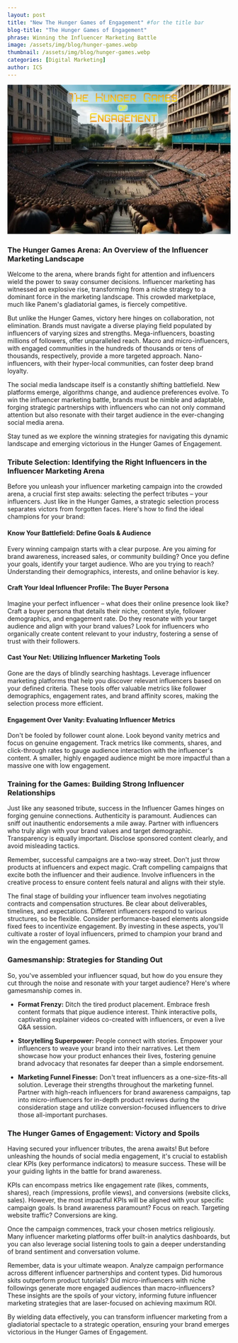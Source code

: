 ```yaml
---
layout: post
title: "New The Hunger Games of Engagement" #for the title bar
blog-title: "The Hunger Games of Engagement"
phrase: Winning the Influencer Marketing Battle
image: /assets/img/blog/hunger-games.webp
thumbnail: /assets/img/blog/hunger-games.webp
categories: [Digital Marketing]
author: ICS
---
```


<img src="/assets/img/blog/hunger-games.webp" alt="easy SEO quick SEO top SEO cookbook">

### The Hunger Games Arena: An Overview of the Influencer Marketing Landscape

Welcome to the arena, where brands fight for attention and influencers wield the power to sway consumer decisions. Influencer marketing has witnessed an explosive rise, transforming from a niche strategy to a dominant force in the marketing landscape. This crowded marketplace, much like Panem's gladiatorial games, is fiercely competitive. 

But unlike the Hunger Games, victory here hinges on collaboration, not elimination. Brands must navigate a diverse playing field populated by influencers of varying sizes and strengths. Mega-influencers, boasting millions of followers, offer unparalleled reach. Macro and micro-influencers, with engaged communities in the hundreds of thousands or tens of thousands, respectively, provide a more targeted approach. Nano-influencers, with their hyper-local communities, can foster deep brand loyalty.

The social media landscape itself is a constantly shifting battlefield. New platforms emerge, algorithms change, and audience preferences evolve. To win the influencer marketing battle, brands must be nimble and adaptable, forging strategic partnerships with influencers who can not only command attention but also resonate with their target audience in the ever-changing social media arena. 

Stay tuned as we explore the winning strategies for navigating this dynamic landscape and emerging victorious in the Hunger Games of Engagement. 

### Tribute Selection: Identifying the Right Influencers in the Influencer Marketing Arena

Before you unleash your influencer marketing campaign into the crowded arena, a crucial first step awaits: selecting the perfect tributes – your influencers. Just like in the Hunger Games, a strategic selection process separates victors from forgotten faces. Here's how to find the ideal champions for your brand:

#### Know Your Battlefield: Define Goals & Audience

Every winning campaign starts with a clear purpose. Are you aiming for brand awareness, increased sales, or community building? Once you define your goals, identify your target audience. Who are you trying to reach? Understanding their demographics, interests, and online behavior is key. 


#### Craft Your Ideal Influencer Profile: The Buyer Persona 

Imagine your perfect influencer – what does their online presence look like? Craft a buyer persona that details their niche, content style, follower demographics, and engagement rate. Do they resonate with your target audience and align with your brand values? Look for influencers who organically create content relevant to your industry, fostering a sense of trust with their followers.

#### Cast Your Net: Utilizing Influencer Marketing Tools

Gone are the days of blindly searching hashtags. Leverage influencer marketing platforms that help you discover relevant influencers based on your defined criteria. These tools offer valuable metrics like follower demographics, engagement rates, and brand affinity scores, making the selection process more efficient.  

#### Engagement Over Vanity: Evaluating Influencer Metrics

Don't be fooled by follower count alone. Look beyond vanity metrics and focus on genuine engagement.  Track metrics like comments, shares, and click-through rates to gauge audience interaction with the influencer's content. A smaller, highly engaged audience might be more impactful than a massive one with low engagement.  

### Training for the Games: Building Strong Influencer Relationships

Just like any seasoned tribute, success in the Influencer Games hinges on forging genuine connections. Authenticity is paramount. Audiences can sniff out inauthentic endorsements a mile away. Partner with influencers who truly align with your brand values and target demographic. Transparency is equally important. Disclose sponsored content clearly, and avoid misleading tactics. 

Remember, successful campaigns are a two-way street. Don't just throw products at influencers and expect magic. Craft compelling campaigns that excite both the influencer and their audience.  Involve influencers in the creative process to ensure content feels natural and aligns with their style. 

The final stage of building your influencer team involves negotiating contracts and compensation structures. Be clear about deliverables, timelines, and expectations. Different influencers respond to various structures, so be flexible. Consider performance-based elements alongside fixed fees to incentivize engagement. By investing in these aspects, you'll cultivate a roster of loyal influencers, primed to champion your brand and win the engagement games. 

### Gamesmanship: Strategies for Standing Out 

So, you've assembled your influencer squad, but how do you ensure they cut through the noise and resonate with your target audience? Here's where gamesmanship comes in. 

- **Format Frenzy:**
Ditch the tired product placement. Embrace fresh content formats that pique audience interest. Think interactive polls, captivating explainer videos co-created with influencers, or even a live Q&A session. 

- **Storytelling Superpower:**
People connect with stories. Empower your influencers to weave your brand into their narratives. Let them showcase how your product enhances their lives, fostering genuine brand advocacy that resonates far deeper than a simple endorsement. 

- **Marketing Funnel Finesse:** 
Don't treat influencers as a one-size-fits-all solution. Leverage their strengths throughout the marketing funnel. Partner with high-reach influencers for brand awareness campaigns, tap into micro-influencers for in-depth product reviews during the consideration stage and utilize conversion-focused influencers to drive those all-important purchases. 

### The Hunger Games of Engagement: Victory and Spoils 

Having secured your influencer tributes, the arena awaits! But before unleashing the hounds of social media engagement, it's crucial to establish clear KPIs (key performance indicators) to measure success. These will be your guiding lights in the battle for brand awareness.

KPIs can encompass metrics like engagement rate (likes, comments, shares), reach (impressions, profile views), and conversions (website clicks, sales). However, the most impactful KPIs will be aligned with your specific campaign goals. Is brand awareness paramount? Focus on reach. Targeting website traffic? Conversions are king.

Once the campaign commences, track your chosen metrics religiously. Many influencer marketing platforms offer built-in analytics dashboards, but you can also leverage social listening tools to gain a deeper understanding of brand sentiment and conversation volume.

Remember, data is your ultimate weapon. Analyze campaign performance across different influencer partnerships and content types. Did humorous skits outperform product tutorials? Did micro-influencers with niche followings generate more engaged audiences than macro-influencers? These insights are the spoils of your victory, informing future influencer marketing strategies that are laser-focused on achieving maximum ROI.

By wielding data effectively, you can transform influencer marketing from a gladiatorial spectacle to a strategic operation, ensuring your brand emerges victorious in the Hunger Games of Engagement.
